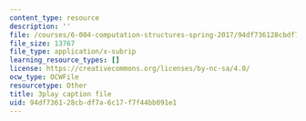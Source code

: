 ```yaml
---
content_type: resource
description: ''
file: /courses/6-004-computation-structures-spring-2017/94df736128cbdf7a6c17f7f44bb091e1_br3mu-IK9N8.srt
file_size: 13767
file_type: application/x-subrip
learning_resource_types: []
license: https://creativecommons.org/licenses/by-nc-sa/4.0/
ocw_type: OCWFile
resourcetype: Other
title: 3play caption file
uid: 94df7361-28cb-df7a-6c17-f7f44bb091e1
---
```

